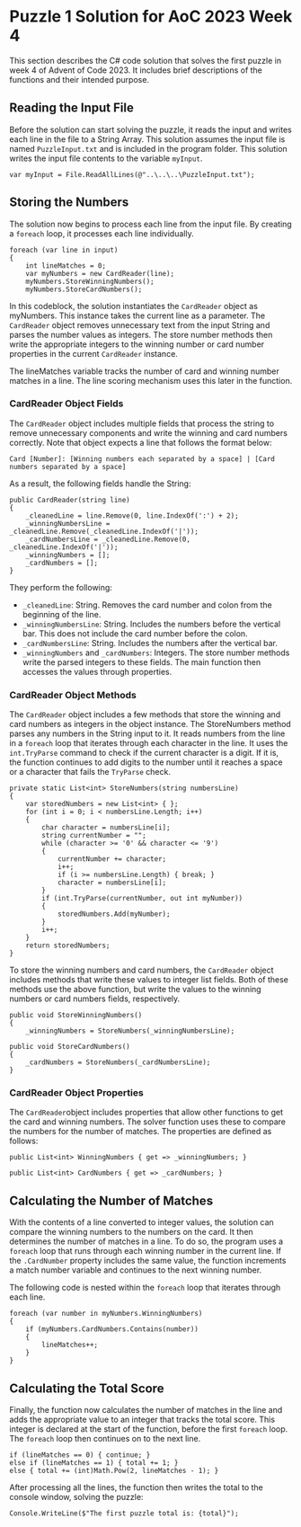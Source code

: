 # Puzzle 1 Solution for AoC 2023 Week 4

This section describes the C# code solution that solves the first puzzle in week 4 of Advent of Code 2023.
It includes brief descriptions of the functions and their intended purpose.

## Reading the Input File

Before the solution can start solving the puzzle, it reads the input and writes each line in the file to a String Array. This solution assumes the input file is named `PuzzleInput.txt` and is included in the program folder.
This solution writes the input file contents to the variable `myInput`.

```
var myInput = File.ReadAllLines(@"..\..\..\PuzzleInput.txt");
```

## Storing the Numbers

The solution now begins to process each line from the input file. By creating a `foreach` loop, it processes each line individually.

    foreach (var line in input)
    {
        int lineMatches = 0;
        var myNumbers = new CardReader(line);
        myNumbers.StoreWinningNumbers();
        myNumbers.StoreCardNumbers();	

In this codeblock, the solution instantiates the `CardReader` object as myNumbers. This instance takes the current line as a parameter.
The `CardReader` object removes unnecessary text from the input String and parses the number values as integers. The store number methods then write the appropriate integers to the winning number or card number properties in the current `CardReader` instance.

The lineMatches variable tracks the number of card and winning number matches in a line. The line scoring mechanism uses this later in the function.

### CardReader Object Fields

The `CardReader` object includes multiple fields that process the string to remove unnecessary components and write the winning and card numbers correctly. Note that object expects a line that follows the format below:

```
Card [Number]: [Winning numbers each separated by a space] | [Card numbers separated by a space]
```
	
As a result, the following fields handle the String:
```
public CardReader(string line)
{
	_cleanedLine = line.Remove(0, line.IndexOf(':') + 2);
	_winningNumbersLine = _cleanedLine.Remove(_cleanedLine.IndexOf('|'));
	_cardNumbersLine = _cleanedLine.Remove(0, _cleanedLine.IndexOf('|'));
	_winningNumbers = [];
	_cardNumbers = [];
}
```

They perform the following:
- `_cleanedLine`: String. Removes the card number and colon from the beginning of the line.
- `_winningNumbersLine`: String. Includes the numbers before the vertical bar. This does not include the card number before the colon.
- `_cardNumbersLine`:  String. Includes the numbers after the vertical bar.
- `_winningNumbers` and `_cardNumbers`: Integers. The store number methods write the parsed integers to these fields. The main function then accesses the values through properties.

### CardReader Object Methods

The `CardReader` object includes a few methods that store the winning and card numbers as integers in the object instance.
The StoreNumbers method parses any numbers in the String input to it. It reads numbers from the line in a `foreach` loop that iterates through each character in the line.
It uses the `int.TryParse` command to check if the current character is a digit. If it is, the function continues to add digits to the number until it reaches a space or a character that fails the `TryParse` check.
```
private static List<int> StoreNumbers(string numbersLine)
{
    var storedNumbers = new List<int> { };
    for (int i = 0; i < numbersLine.Length; i++)
    {
        char character = numbersLine[i];
        string currentNumber = "";
        while (character >= '0' && character <= '9')
        {
            currentNumber += character;
            i++;
            if (i >= numbersLine.Length) { break; }
            character = numbersLine[i];
        }
        if (int.TryParse(currentNumber, out int myNumber))
        {
            storedNumbers.Add(myNumber);
        }
        i++;
    }
    return storedNumbers;
}
```

To store the winning numbers and card numbers, the `CardReader` object includes methods that write these values to integer list fields.
Both of these methods use the above function, but write the values to the winning numbers or card numbers fields, respectively.

```
public void StoreWinningNumbers()
{
    _winningNumbers = StoreNumbers(_winningNumbersLine);

public void StoreCardNumbers()
{
    _cardNumbers = StoreNumbers(_cardNumbersLine);
}
```	

### CardReader Object Properties

The `CardReader`object includes properties that allow other functions to get the card and winning numbers. The solver function uses these to compare the numbers for the number of matches.
The properties are defined as follows:

```
public List<int> WinningNumbers { get => _winningNumbers; }

public List<int> CardNumbers { get => _cardNumbers; }
```

## Calculating the Number of Matches

With the contents of a line converted to integer values, the solution can compare the winning numbers to the numbers on the card. It then determines the number of matches in a line.
To do so, the program uses a `foreach` loop that runs through each winning number in the current line. If the `.CardNumber` property includes the same value, the function increments a match number variable and continues to the next winning number.

The following code is nested within the `foreach` loop that iterates through each line.

```
foreach (var number in myNumbers.WinningNumbers)
{
    if (myNumbers.CardNumbers.Contains(number))
    {
        lineMatches++;
    }
}
```

## Calculating the Total Score

Finally, the function now calculates the number of matches in the line and adds the appropriate value to an integer that tracks the total score.
This integer is declared at the start of the function, before the first `foreach` loop.
The `foreach` loop then continues on to the next line.

```
if (lineMatches == 0) { continue; }
else if (lineMatches == 1) { total += 1; }
else { total += (int)Math.Pow(2, lineMatches - 1); }
```

After processing all the lines, the function then writes the total to the console window, solving the puzzle:

```
Console.WriteLine($"The first puzzle total is: {total}");
```